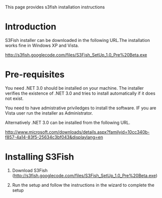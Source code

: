 This page provides s3fish installation instructions

# Introduction #

S3Fish installer can be downloaded in the following URL.The installation works fine in Windows XP and Vista.

http://s3fish.googlecode.com/files/S3Fish_SetUp_1.0_Pre%20Beta.exe


# Pre-requisites #

You need .NET 3.0 should be installed on your machine. The installer verifies the existence of .NET 3.0 and tries to install automatically if it does not exist.

You need to have admistrative priviledges to install the software. IF you are Vista user run the installer as Administrator.

Alternatively .NET 3.0 can be installed from the following URL.

http://www.microsoft.com/downloads/details.aspx?familyid=10cc340b-f857-4a14-83f5-25634c3bf043&displaylang=en

# Installing S3Fish #

1. Download S3Fish (http://s3fish.googlecode.com/files/S3Fish_SetUp_1.0_Pre%20Beta.exe)

2. Run the setup and follow the instructions in the wizard to complete the setup



